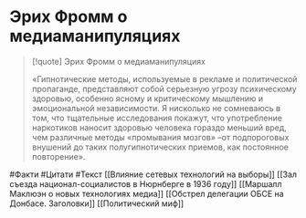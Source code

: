 # Эрих Фромм о медиаманипуляциях

>[!quote] Эрих Фромм о медиаманипуляциях
>
>«Гипнотические методы, используемые в рекламе и политической пропаганде, представляют собой серьезную угрозу психическому здоровью, особенно ясному и критическому мышлению и эмоциональной независимости. Я нисколько не сомневаюсь в том, что тщательные исследования покажут, что употребление наркотиков наносит здоровью человека гораздо меньший вред, чем различные методы «промывания мозгов» –от подпороговых внушений до таких полугипнотических приемов, как постоянное повторение».

#Факти #Цитати #Текст
[[Влияние сетевых технологий на выборы]]
[[Зал съезда национал-социалистов в Нюрнберге в 1936 году]]
[[Маршалл Маклюэн о новых технологиях медиа]]
[[Обстрел делегации ОБСЕ на Донбасе. Заголовки]]
[[Политический миф]]
